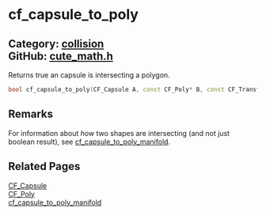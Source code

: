 # cf_capsule_to_poly

Category: [collision](https://github.com/RandyGaul/cute_framework/blob/master/docs/api_reference?id=collision)  
GitHub: [cute_math.h](https://github.com/RandyGaul/cute_framework/blob/master/include/cute_math.h)  
---

Returns true an capsule is intersecting a polygon.

```cpp
bool cf_capsule_to_poly(CF_Capsule A, const CF_Poly* B, const CF_Transform* bx);
```

## Remarks

For information about _how_ two shapes are intersecting (and not just boolean result), see [cf_capsule_to_poly_manifold](https://github.com/RandyGaul/cute_framework/blob/master/docs/collision/cf_capsule_to_poly_manifold.md).

## Related Pages

[CF_Capsule](https://github.com/RandyGaul/cute_framework/blob/master/docs/collision/cf_capsule.md)  
[CF_Poly](https://github.com/RandyGaul/cute_framework/blob/master/docs/collision/cf_poly.md)  
[cf_capsule_to_poly_manifold](https://github.com/RandyGaul/cute_framework/blob/master/docs/collision/cf_capsule_to_poly_manifold.md)  

